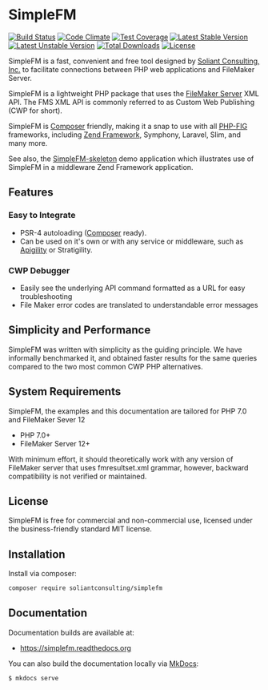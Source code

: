 # SimpleFM

[![Build Status](https://travis-ci.org/soliantconsulting/SimpleFM.svg?branch=master)](https://travis-ci.org/soliantconsulting/SimpleFM)
[![Code Climate](https://codeclimate.com/github/soliantconsulting/SimpleFM/badges/gpa.svg)](https://codeclimate.com/github/soliantconsulting/SimpleFM)
[![Test Coverage](https://codeclimate.com/github/soliantconsulting/SimpleFM/badges/coverage.svg)](https://codeclimate.com/github/soliantconsulting/SimpleFM/coverage)
[![Latest Stable Version](https://poser.pugx.org/soliantconsulting/simplefm/v/stable)](https://packagist.org/packages/soliantconsulting/simplefm)
[![Latest Unstable Version](https://poser.pugx.org/soliantconsulting/simplefm/v/unstable)](https://packagist.org/packages/soliantconsulting/simplefm)
[![Total Downloads](https://poser.pugx.org/soliantconsulting/simplefm/downloads)](https://packagist.org/packages/soliantconsulting/simplefm)
[![License](https://poser.pugx.org/soliantconsulting/simplefm/license)](https://packagist.org/packages/soliantconsulting/simplefm)

SimpleFM is a fast, convenient and free tool designed by [Soliant Consulting, Inc.][1] to facilitate connections between PHP web applications and FileMaker Server.

SimpleFM is a lightweight PHP package that uses the [FileMaker Server][2] XML API. The FMS XML API is commonly referred to as Custom Web Publishing (CWP for short).

SimpleFM is [Composer][3] friendly, making it a snap to use with all [PHP-FIG][4] frameworks, including [Zend Framework][5], Symphony, Laravel, Slim, and many more.

See also, the [SimpleFM-skeleton][6] demo application which illustrates use of SimpleFM in a middleware Zend Framework application.

## Features

### Easy to Integrate

- PSR-4 autoloading ([Composer][3] ready).
- Can be used on it's own or with any service or middleware, such as [Apigility][7] or Stratigility.

### CWP Debugger

- Easily see the underlying API command formatted as a URL for easy troubleshooting
- File Maker error codes are translated to understandable error messages

## Simplicity and Performance

SimpleFM was written with simplicity as the guiding principle. We have informally benchmarked it, and obtained faster results for the same queries compared to the two most common CWP PHP alternatives.

## System Requirements

SimpleFM, the examples and this documentation are tailored for PHP 7.0 and FileMaker Sever 12

- PHP 7.0+
- FileMaker Server 12+

With minimum effort, it should theoretically work with any version of FileMaker server that uses fmresultset.xml grammar, however, backward compatibility is not verified or maintained.

## License

SimpleFM is free for commercial and non-commercial use, licensed under the business-friendly standard MIT license.

## Installation

Install via composer:

```bash
composer require soliantconsulting/simplefm
```

## Documentation

Documentation builds are available at:

- https://simplefm.readthedocs.org

You can also build the documentation locally via [MkDocs](http://www.mkdocs.org):

```bash
$ mkdocs serve
```

[1]: http://www.soliantconsulting.com
[2]: http://www.filemaker.com/products/filemaker-server/
[3]: https://getcomposer.org/doc/00-intro.md
[4]: http://www.php-fig.org/
[5]: http://framework.zend.com/
[6]: https://github.com/soliantconsulting/SimpleFM-skeleton
[7]: https://apigility.org/
